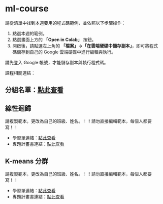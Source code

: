 # ml-course


請從清單中找到本週要用的程式碼範例，並依照以下步驟操作：

1. 點選本週的範例。  
2. 點選畫面上方的 **「Open in Colab」** 按鈕。  
3. 開啟後，請點選左上角的 **「檔案」→「在雲端硬碟中儲存副本」**，即可將程式碼儲存到自己的 Google 雲端硬碟中進行編輯與執行。

請先登入 Google 帳號，才能儲存副本與執行程式碼。

課程相關連結：
## 分組名單：[點此查看](https://docs.google.com/spreadsheets/d/16HP45yqOUY35baPUUhQ6DDAzp7MP7_hWDdAm8cXUugU/edit?usp=sharing)

## 線性迴歸
請複製範本，更改為自己的班級、姓名。！！請勿直接編輯範本，每個人都要寫！！
- 學習單連結：[點此查看](https://drive.google.com/drive/folders/1PflGPr1jr_R8uyNDxeRgujXWFxol9m-k?usp=sharing)
- 專題計畫書連結：[點此查看](https://drive.google.com/drive/folders/10zYJUABZoGcanxJqFnVheGSGoVqPprK3?usp=sharing)

## K-means 分群
請複製範本，更改為自己的班級、姓名。！！請勿直接編輯範本，每個人都要寫！！
- 學習單連結：[點此查看](#)
- 專題計畫書連結：[點此查看](#)



